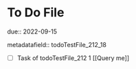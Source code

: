 # To Do File

due:: 2022-09-15

metadatafield:: todoTestFile_212_18

- [ ] Task of todoTestFile_212 1 [[Query me]]
